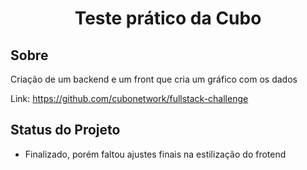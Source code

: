 
<h1 align="center">
     Teste prático da Cubo
</h1>

##  Sobre
Criação de um backend e um front que cria um gráfico com os dados

Link: https://github.com/cubonetwork/fullstack-challenge

##  Status do Projeto
- Finalizado, porém faltou ajustes finais na estilização do frotend

